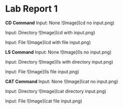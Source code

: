 # Lab Report 1

**CD Command**
Input: None
![Image](cd no input.png)

Input: Directory
![Image](cd with input.png)

Input: File
![Image](cd with file input.png)

**LS Command**
Input: None
![Image](ls no input.png)

Input: Directory
![Image](ls with directory input.png)

Input: File
![Image](ls file input.png)

**CAT Command**
Input: None
![Image](cat no input.png)

Input: Directory
![Image](cat directory input.png)

Input: File
![Image](cat file input.png)
